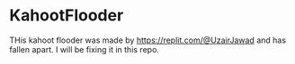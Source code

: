 # KahootFlooder
THis kahoot flooder was made by https://replit.com/@UzairJawad and has fallen apart. I will be fixing it in this repo.
